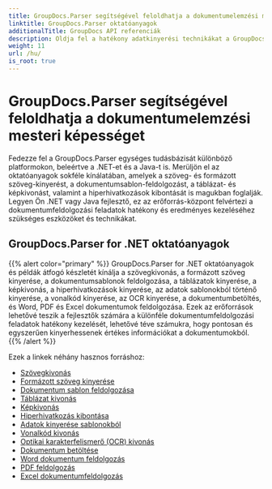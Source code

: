 ```yaml
---
title: GroupDocs.Parser segítségével feloldhatja a dokumentumelemzési mesteri képességet
linktitle: GroupDocs.Parser oktatóanyagok
additionalTitle: GroupDocs API referenciák
description: Oldja fel a hatékony adatkinyerési technikákat a GroupDocs.Parser for .NET és Java segítségével. Fedezze fel az oktatóanyagokat a szövegről, táblázatról, képkivonásról és sok másról.
weight: 11
url: /hu/
is_root: true
---
```


# GroupDocs.Parser segítségével feloldhatja a dokumentumelemzési mesteri képességet


Fedezze fel a GroupDocs.Parser egységes tudásbázisát különböző platformokon, beleértve a .NET-et és a Java-t is. Merüljön el az oktatóanyagok sokféle kínálatában, amelyek a szöveg- és formázott szöveg-kinyerést, a dokumentumsablon-feldolgozást, a táblázat- és képkivonást, valamint a hiperhivatkozások kibontását is magukban foglalják. Legyen Ön .NET vagy Java fejlesztő, ez az erőforrás-központ felvértezi a dokumentumfeldolgozási feladatok hatékony és eredményes kezeléséhez szükséges eszközöket és technikákat.

## GroupDocs.Parser for .NET oktatóanyagok
{{% alert color="primary" %}}
GroupDocs.Parser for .NET oktatóanyagok és példák átfogó készletét kínálja a szövegkivonás, a formázott szöveg kinyerése, a dokumentumsablonok feldolgozása, a táblázatok kinyerése, a képkivonás, a hiperhivatkozások kinyerése, az adatok sablonokból történő kinyerése, a vonalkód kinyerése, az OCR kinyerése, a dokumentumbetöltés, és Word, PDF és Excel dokumentumok feldolgozása. Ezek az erőforrások lehetővé teszik a fejlesztők számára a különféle dokumentumfeldolgozási feladatok hatékony kezelését, lehetővé téve számukra, hogy pontosan és egyszerűen kinyerhessenek értékes információkat a dokumentumokból.
{{% /alert %}}

Ezek a linkek néhány hasznos forráshoz:
 
- [Szövegkivonás](./net/text-extraction/)
- [Formázott szöveg kinyerése](./net/formatted-text-extraction/)
- [Dokumentum sablon feldolgozása](./net/document-template-processing/)
- [Táblázat kivonás](./net/table-extraction/)
- [Képkivonás](./net/image-extraction/)
- [Hiperhivatkozás kibontása](./net/hyperlink-extraction/)
- [Adatok kinyerése sablonokból](./net/data-extraction-from-templates/)
- [Vonalkód kivonás](./net/barcode-extraction/)
- [Optikai karakterfelismerő (OCR) kivonás](./net/ocr-extraction/)
- [Dokumentum betöltése](./net/document-loading/)
- [Word dokumentum feldolgozás](./net/word-document-processing/)
- [PDF feldolgozás](./net/pdf-processing/)
- [Excel dokumentumfeldolgozás](./net/excel-document-processing/)





